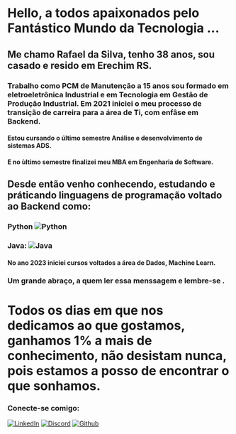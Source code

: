 # Hello, a todos apaixonados pelo Fantástico Mundo da Tecnologia ...

## Me chamo Rafael da Silva, tenho 38 anos, sou casado e resido em Erechim RS.
### Trabalho como PCM de Manutenção a 15 anos sou formado em eletroeletrônica Industrial e em Tecnologia em Gestão de Produção Industrial. Em 2021 iniciei o meu processo de transição de carreira para a área de Ti, com enfâse em Backend.
#### Estou cursando o último semestre Análise e desenvolvimento de sistemas ADS.
#### E no ùltimo semestre finalizei meu MBA em Engenharia de Software.

## Desde então venho conhecendo, estudando e práticando linguagens de programação voltado ao Backend como:
### Python ![Python](https://img.shields.io/badge/Python-000?style=for-the-badge&logo=python) 
### Java: ![Java](https://img.shields.io/badge/Java-000?style=for-the-badge&logo=java)
#### No ano 2023 iniciei cursos voltados a área de Dados, Machine Learn.

### Um grande abraço, a quem ler essa menssagem e lembre-se  .

# Todos os dias em que nos dedicamos ao que gostamos, ganhamos 1% a mais de conhecimento, não desistam nunca, pois estamos a posso de encontrar o que sonhamos.

### Conecte-se comigo:

[![LinkedIn](https://img.shields.io/badge/LinkedIn-000?style=for-the-badge&logo=linkedin&logoColor=0E76A8)](https://www.linkedin.com/in/linkedin.com/in/rafael-d-62a7a81a6/)
[![Discord](https://img.shields.io/badge/Discord-000?style=for-the-badge&logo=discord)](https://www.discord.com/in/rafaelsilva1984/)
[![Github](https://img.shields.io/badge/Github-000?style=for-the-badge&logo=github&logoColor=)](https://github.com/RafaelDaSilva1984)

